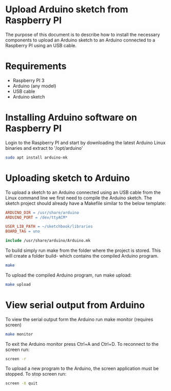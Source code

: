 Upload Arduino sketch from Raspberry PI
=======================================

The purpose of this document is to describe how to install the necessary components to upload an Arduino sketch to an Arduino connected to a Raspberry PI using an USB cable.

# Requirements
* Raspberry PI 3
* Arduino (any model)
* USB cable
* Arduino sketch

# Installing Arduino software on Raspberry PI

Login to the Raspberry PI and start by downloading the latest Arduino Linux binaries and extract to '/opt/arduino'

~~~bash
sudo apt install arduino-mk
~~~

# Uploading sketch to Arduino

To upload a sketch to an Arduino connected using an USB cable from the Linux command line we first need to compile the Arduino sketch. The sketch project should already have a Makefile similar to the below template:

~~~Makefile
ARDUINO_DIR = /usr/share/arduino
ARDUINO_PORT = /dev/ttyACM*

USER_LIB_PATH = ~/sketchbook/libraries
BOARD_TAG = uno

include /usr/share/arduino/Arduino.mk
~~~

To build simply run make from the folder where the project is stored. This will create a folder build-<arduino-tag> which contains the compiled Arduino program.

~~~bash
make
~~~

To upload the compiled Arduino program, run make upload:

~~~bash
make upload
~~~

# View serial output from Arduino

To view the serial output form the Arduino run make monitor (requires screen)

~~~bash
make monitor
~~~

To exit the Arduino monitor press Ctrl+A and Ctrl+D. To reconnect to the screen run:

~~~bash
screen -r
~~~

To upload a new program to the Arduino, the screen application must be stopped. To stop screen run:

~~~bash
screen -X quit
~~~
